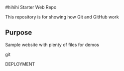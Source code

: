 #hihihi Starter Web Repo

This repository is for showing how Git and GitHub work

## Purpose

Sample website with plenty of files for demos

git

DEPLOYMENT
